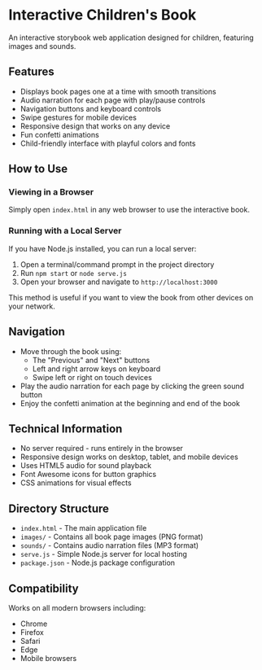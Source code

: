 # Interactive Children's Book

An interactive storybook web application designed for children, featuring images and sounds.

## Features

- Displays book pages one at a time with smooth transitions
- Audio narration for each page with play/pause controls
- Navigation buttons and keyboard controls
- Swipe gestures for mobile devices
- Responsive design that works on any device
- Fun confetti animations
- Child-friendly interface with playful colors and fonts

## How to Use

### Viewing in a Browser

Simply open `index.html` in any web browser to use the interactive book.

### Running with a Local Server

If you have Node.js installed, you can run a local server:

1. Open a terminal/command prompt in the project directory
2. Run `npm start` or `node serve.js`
3. Open your browser and navigate to `http://localhost:3000`

This method is useful if you want to view the book from other devices on your network.

## Navigation

- Move through the book using:
  - The "Previous" and "Next" buttons
  - Left and right arrow keys on keyboard
  - Swipe left or right on touch devices
- Play the audio narration for each page by clicking the green sound button
- Enjoy the confetti animation at the beginning and end of the book

## Technical Information

- No server required - runs entirely in the browser
- Responsive design works on desktop, tablet, and mobile devices
- Uses HTML5 audio for sound playback
- Font Awesome icons for button graphics
- CSS animations for visual effects

## Directory Structure

- `index.html` - The main application file
- `images/` - Contains all book page images (PNG format)
- `sounds/` - Contains audio narration files (MP3 format)
- `serve.js` - Simple Node.js server for local hosting
- `package.json` - Node.js package configuration

## Compatibility

Works on all modern browsers including:
- Chrome
- Firefox
- Safari
- Edge
- Mobile browsers
